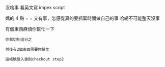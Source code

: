 沒啥事 看英文寫 impex script

媽的 4 點 = = 又有事，怎感覺真的要抓緊時間做自己的事 哈總不可能整天沒事

有個東西麻煩你幫忙一下


```
你幫切到這分之

然後有2個東西需要你幫忙

這帳號登入後到checkout step2
```
